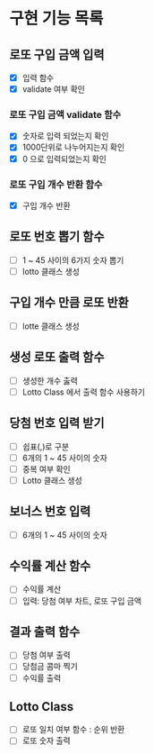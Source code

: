 # 구현 기능 목록
 
## 로또 구입 금액 입력
  - [x] 입력 함수
  - [x] validate 여부 확인

### 로또 구입 금액 validate 함수
  - [x] 숫자로 입력 되었는지 확인 
  - [x] 1000단위로 나누어지는지 확인
  - [x] 0 으로 입력되었는지 확인

### 로또 구입 개수 반환 함수
  - [x] 구입 개수 반환

## 로또 번호 뽑기 함수
  - [ ] 1 ~ 45 사이의 6가지 숫자 뽑기
  - [ ] lotto 클래스 생성

## 구입 개수 만큼 로또 반환
  - [ ] lotte 클래스 생성

## 생성 로또 출력 함수
  - [ ] 생성한 개수 춣력
  - [ ] Lotto Class 에서 출력 함수 사용하기

## 당첨 번호 입력 받기
  - [ ] 쉽표(,)로 구분
  - [ ] 6개의 1 ~ 45 사이의 숫자
  - [ ] 중복 여부 확인
  - [ ] Lotto 클래스 생성

## 보너스 번호 입력 
  - [ ] 6개의 1 ~ 45 사이의 숫자

## 수익률 계산 함수
  - [ ] 수익률 계산
  - [ ] 입력: 당첨 여부 차트, 로또 구입 금액

## 결과 출력 함수
  - [ ] 당첨 여부 출력
  - [ ] 당첨금 콤마 찍기
  - [ ] 수익률 출력

## Lotto Class
  - [ ] 로또 일치 여부 함수 : 순위 반환
  - [ ] 로또 숫자 출력
